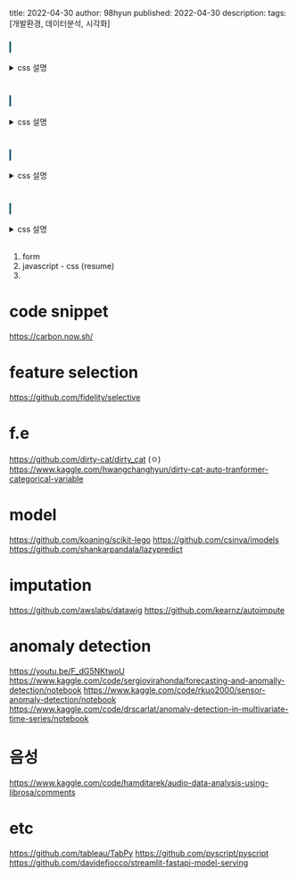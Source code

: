 title: 2022-04-30
author: 98hyun
published: 2022-04-30
description: 
tags: [개발환경, 데이터분석, 시각화]

<h3 style="border-left: solid 3px #0E6073;"><span style="background-color:#2e3f59"></span> &nbsp; </h3>
<details><summary>css 설명</summary><blockquote><pre><code>
</code></pre></blockquote></details>
<br>

<h3 style="border-left: solid 3px #0E6073;"><span style="background-color:#2e3f59"></span> &nbsp; </h3>
<details><summary>css 설명</summary><blockquote><pre><code>
</code></pre></blockquote></details>
<br>

<h3 style="border-left: solid 3px #0E6073;"><span style="background-color:#2e3f59"></span> &nbsp; </h3>
<details><summary>css 설명</summary><blockquote><pre><code>
</code></pre></blockquote></details>
<br>

<h3 style="border-left: solid 3px #0E6073;"><span style="background-color:#2e3f59"></span> &nbsp; </h3>
<details><summary>css 설명</summary><blockquote><pre><code>
</code></pre></blockquote></details>
<br>

1. form
2. javascript - css (resume)
3. 



# code snippet
https://carbon.now.sh/

# feature selection 
https://github.com/fidelity/selective

# f.e 
https://github.com/dirty-cat/dirty_cat (ㅇ) https://www.kaggle.com/hwangchanghyun/dirty-cat-auto-tranformer-categorical-variable


# model
https://github.com/koaning/scikit-lego
https://github.com/csinva/imodels
https://github.com/shankarpandala/lazypredict

# imputation
https://github.com/awslabs/datawig
https://github.com/kearnz/autoimpute

# anomaly detection
https://youtu.be/F_dG5NKtwoU
https://www.kaggle.com/code/sergiovirahonda/forecasting-and-anomally-detection/notebook
https://www.kaggle.com/code/rkuo2000/sensor-anomaly-detection/notebook
https://www.kaggle.com/code/drscarlat/anomaly-detection-in-multivariate-time-series/notebook

# 음성
https://www.kaggle.com/code/hamditarek/audio-data-analysis-using-librosa/comments

# etc
https://github.com/tableau/TabPy
https://github.com/pyscript/pyscript
https://github.com/davidefiocco/streamlit-fastapi-model-serving